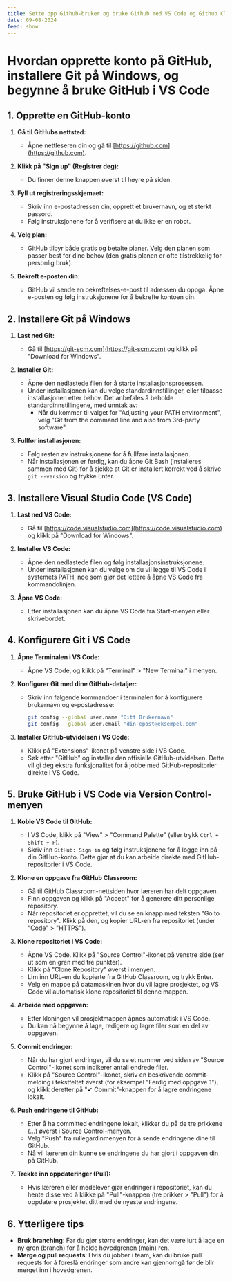 ```yaml
---
title: Sette opp Github-bruker og bruke Github med VS Code og Github Classroom
date: 09-08-2024
feed: show
---
```

# Hvordan opprette konto på GitHub, installere Git på Windows, og begynne å bruke GitHub i VS Code

## 1. Opprette en GitHub-konto
1. **Gå til GitHubs nettsted:**
   - Åpne nettleseren din og gå til [https://github.com](https://github.com).

2. **Klikk på "Sign up" (Registrer deg):**
   - Du finner denne knappen øverst til høyre på siden.

3. **Fyll ut registreringsskjemaet:**
   - Skriv inn e-postadressen din, opprett et brukernavn, og et sterkt passord.
   - Følg instruksjonene for å verifisere at du ikke er en robot.

4. **Velg plan:**
   - GitHub tilbyr både gratis og betalte planer. Velg den planen som passer best for dine behov (den gratis planen er ofte tilstrekkelig for personlig bruk).

5. **Bekreft e-posten din:**
   - GitHub vil sende en bekreftelses-e-post til adressen du oppga. Åpne e-posten og følg instruksjonene for å bekrefte kontoen din.

## 2. Installere Git på Windows
1. **Last ned Git:**
   - Gå til [https://git-scm.com](https://git-scm.com) og klikk på "Download for Windows".

2. **Installer Git:**
   - Åpne den nedlastede filen for å starte installasjonsprosessen.
   - Under installasjonen kan du velge standardinnstillinger, eller tilpasse installasjonen etter behov. Det anbefales å beholde standardinnstillingene, med unntak av:
     - Når du kommer til valget for "Adjusting your PATH environment", velg "Git from the command line and also from 3rd-party software".

3. **Fullfør installasjonen:**
   - Følg resten av instruksjonene for å fullføre installasjonen.
   - Når installasjonen er ferdig, kan du åpne Git Bash (installeres sammen med Git) for å sjekke at Git er installert korrekt ved å skrive `git --version` og trykke Enter.

## 3. Installere Visual Studio Code (VS Code)
1. **Last ned VS Code:**
   - Gå til [https://code.visualstudio.com](https://code.visualstudio.com) og klikk på "Download for Windows".

2. **Installer VS Code:**
   - Åpne den nedlastede filen og følg installasjonsinstruksjonene.
   - Under installasjonen kan du velge om du vil legge til VS Code i systemets PATH, noe som gjør det lettere å åpne VS Code fra kommandolinjen.

3. **Åpne VS Code:**
   - Etter installasjonen kan du åpne VS Code fra Start-menyen eller skrivebordet.

## 4. Konfigurere Git i VS Code
1. **Åpne Terminalen i VS Code:**
   - Åpne VS Code, og klikk på "Terminal" > "New Terminal" i menyen.

2. **Konfigurer Git med dine GitHub-detaljer:**
   - Skriv inn følgende kommandoer i terminalen for å konfigurere brukernavn og e-postadresse:
     ```bash
     git config --global user.name "Ditt Brukernavn"
     git config --global user.email "din-epost@eksempel.com"
     ```

3. **Installer GitHub-utvidelsen i VS Code:**
   - Klikk på "Extensions"-ikonet på venstre side i VS Code.
   - Søk etter "GitHub" og installer den offisielle GitHub-utvidelsen. Dette vil gi deg ekstra funksjonalitet for å jobbe med GitHub-repositorier direkte i VS Code.

## 5. Bruke GitHub i VS Code via Version Control-menyen
1. **Koble VS Code til GitHub:**
   - I VS Code, klikk på "View" > "Command Palette" (eller trykk `Ctrl + Shift + P`).
   - Skriv inn `GitHub: Sign in` og følg instruksjonene for å logge inn på din GitHub-konto. Dette gjør at du kan arbeide direkte med GitHub-repositorier i VS Code.

2. **Klone en oppgave fra GitHub Classroom:**
   - Gå til GitHub Classroom-nettsiden hvor læreren har delt oppgaven.
   - Finn oppgaven og klikk på "Accept" for å generere ditt personlige repository.
   - Når repositoriet er opprettet, vil du se en knapp med teksten "Go to repository". Klikk på den, og kopier URL-en fra repositoriet (under "Code" > "HTTPS").

3. **Klone repositoriet i VS Code:**
   - Åpne VS Code. Klikk på "Source Control"-ikonet på venstre side (ser ut som en gren med tre punkter).
   - Klikk på "Clone Repository" øverst i menyen.
   - Lim inn URL-en du kopierte fra GitHub Classroom, og trykk Enter.
   - Velg en mappe på datamaskinen hvor du vil lagre prosjektet, og VS Code vil automatisk klone repositoriet til denne mappen.

4. **Arbeide med oppgaven:**
   - Etter kloningen vil prosjektmappen åpnes automatisk i VS Code.
   - Du kan nå begynne å lage, redigere og lagre filer som en del av oppgaven.

5. **Commit endringer:**
   - Når du har gjort endringer, vil du se et nummer ved siden av "Source Control"-ikonet som indikerer antall endrede filer.
   - Klikk på "Source Control"-ikonet, skriv en beskrivende commit-melding i tekstfeltet øverst (for eksempel "Ferdig med oppgave 1"), og klikk deretter på "✔ Commit"-knappen for å lagre endringene lokalt.

6. **Push endringene til GitHub:**
   - Etter å ha committed endringene lokalt, klikker du på de tre prikkene (...) øverst i Source Control-menyen.
   - Velg "Push" fra rullegardinmenyen for å sende endringene dine til GitHub.
   - Nå vil læreren din kunne se endringene du har gjort i oppgaven din på GitHub.

7. **Trekke inn oppdateringer (Pull):**
   - Hvis læreren eller medelever gjør endringer i repositoriet, kan du hente disse ved å klikke på "Pull"-knappen (tre prikker > "Pull") for å oppdatere prosjektet ditt med de nyeste endringene.

## 6. Ytterligere tips
- **Bruk branching**: Før du gjør større endringer, kan det være lurt å lage en ny gren (branch) for å holde hovedgrenen (main) ren.
- **Merge og pull requests**: Hvis du jobber i team, kan du bruke pull requests for å foreslå endringer som andre kan gjennomgå før de blir merget inn i hovedgrenen.
